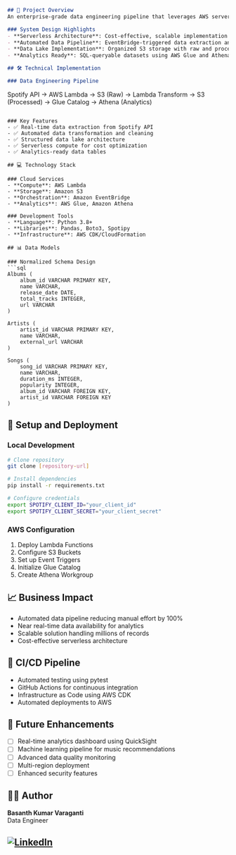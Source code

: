 ```markdown
## 🎯 Project Overview
An enterprise-grade data engineering pipeline that leverages AWS serverless architecture to process Spotify playlist data. This production-ready solution demonstrates modern data engineering practices, cloud architecture patterns, and automated ETL workflows.

### System Design Highlights
- **Serverless Architecture**: Cost-effective, scalable implementation using AWS Lambda
- **Automated Data Pipeline**: EventBridge-triggered data extraction and transformation
- **Data Lake Implementation**: Organized S3 storage with raw and processed data zones
- **Analytics Ready**: SQL-queryable datasets using AWS Glue and Athena

## 🛠️ Technical Implementation

### Data Engineering Pipeline
```
Spotify API → AWS Lambda → S3 (Raw) → Lambda Transform → S3 (Processed) → Glue Catalog → Athena (Analytics)
```

### Key Features
- ✅ Real-time data extraction from Spotify API
- ✅ Automated data transformation and cleaning
- ✅ Structured data lake architecture
- ✅ Serverless compute for cost optimization
- ✅ Analytics-ready data tables

## 💻 Technology Stack

### Cloud Services
- **Compute**: AWS Lambda
- **Storage**: Amazon S3
- **Orchestration**: Amazon EventBridge
- **Analytics**: AWS Glue, Amazon Athena

### Development Tools
- **Language**: Python 3.8+
- **Libraries**: Pandas, Boto3, Spotipy
- **Infrastructure**: AWS CDK/CloudFormation

## 📊 Data Models

### Normalized Schema Design
```sql
Albums (
    album_id VARCHAR PRIMARY KEY,
    name VARCHAR,
    release_date DATE,
    total_tracks INTEGER,
    url VARCHAR
)

Artists (
    artist_id VARCHAR PRIMARY KEY,
    name VARCHAR,
    external_url VARCHAR
)

Songs (
    song_id VARCHAR PRIMARY KEY,
    name VARCHAR,
    duration_ms INTEGER,
    popularity INTEGER,
    album_id VARCHAR FOREIGN KEY,
    artist_id VARCHAR FOREIGN KEY
)
```

## 🚀 Setup and Deployment

### Local Development
```bash
# Clone repository
git clone [repository-url]

# Install dependencies
pip install -r requirements.txt

# Configure credentials
export SPOTIFY_CLIENT_ID="your_client_id"
export SPOTIFY_CLIENT_SECRET="your_client_secret"
```

### AWS Configuration
1. Deploy Lambda Functions
2. Configure S3 Buckets
3. Set up Event Triggers
4. Initialize Glue Catalog
5. Create Athena Workgroup

## 📈 Business Impact
- Automated data pipeline reducing manual effort by 100%
- Near real-time data availability for analytics
- Scalable solution handling millions of records
- Cost-effective serverless architecture

## 🔄 CI/CD Pipeline
- Automated testing using pytest
- GitHub Actions for continuous integration
- Infrastructure as Code using AWS CDK
- Automated deployments to AWS

## 🎯 Future Enhancements
- [ ] Real-time analytics dashboard using QuickSight
- [ ] Machine learning pipeline for music recommendations
- [ ] Advanced data quality monitoring
- [ ] Multi-region deployment
- [ ] Enhanced security features

## 👨‍💻 Author

**Basanth Kumar Varaganti**  
Data Engineer

[![LinkedIn](https://img.shields.io/badge/LinkedIn-Connect-blue)](linkedin.com/in/basantth)
---
